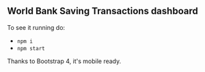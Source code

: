 ## World Bank Saving Transactions dashboard

To see it running do:

* `npm i`
* `npm start`

Thanks to Bootstrap 4, it's mobile ready.
